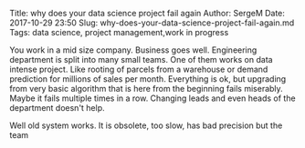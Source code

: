 Title: why does your data science project fail again
Author: SergeM
Date: 2017-10-29 23:50
Slug: why-does-your-data-science-project-fail-again.md
Tags: data science, project management,work in progress



You work in a mid size company. Business goes well. Engineering department is split into many small teams. One of them works on data intense project. Like rooting of parcels from a warehouse or demand prediction for millions of sales per month. Everything is ok, but upgrading from very basic algorithm that is here from the beginning fails miserably. Maybe it fails multiple times in a row. Changing leads and even heads of the department doesn't help. 

Well old system works. It is obsolete, too slow, has bad precision but the team

